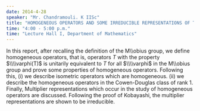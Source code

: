 ```yaml
---
date: 2014-4-28
speaker: "Mr. Chandramouli. K IISc"
title: "HOMOGENEOUS OPERATORS AND SOME IRREDUCIBLE REPRESENTATIONS OF THE MOBIUS GROUP"
time: "4:00 - 5:00 p.m." 
time: "Lecture Hall I, Department of Mathematics"
---
```

In this report, after recalling the definition of the M\\\\obius group, we define homogeneous operators, that is, operators $T$ with the property $\\\\varphi(T)$ is unitarily equivalent to $T$ for all $\\\\varphi$ in the M\\\\obius group and prove some properties of homogeneous operators. Following this, (i) we describe isometric operators which are homogeneous. (ii) we describe the homogeneous operators in the Cowen-Douglas class of rank 1. Finally, Multiplier representations which occur in the study of homogeneous operators are discussed. Following the proof of Kobayashi, the multiplier representations are shown to be irreducible.
